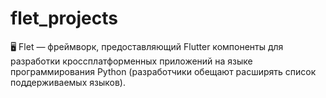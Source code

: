 # flet_projects
🖥️ Flet — фреймворк, предоставляющий Flutter компоненты для разработки кроссплатформенных приложений на языке программирования Python (разработчики обещают расширять список поддерживаемых языков).
